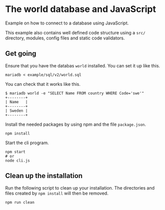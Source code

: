 The world database and JavaScript
===========================

Example on how to connect to a database using JavaScript.

This example also contains well defined code structure using a `src/` directory, modules, config files and static code validators.



Get going
---------------------------

Ensure that you have the databas `world` installed. You can set it up like this.

```
mariadb < example/sql/v2/world.sql
```

You can check that it works like this.

```
$ mariadb world -e "SELECT Name FROM country WHERE Code='swe'"
+--------+
| Name   |
+--------+
| Sweden |
+--------+
```

Install the needed packages by using npm and the file `package.json`.

```
npm install
```

Start the cli program.

```
npm start
# or
node cli.js
```



Clean up the installation
---------------------------

Run the following script to clean up your installation. The directories and files created by `npm install` will then be removed.

```
npm run clean
```
